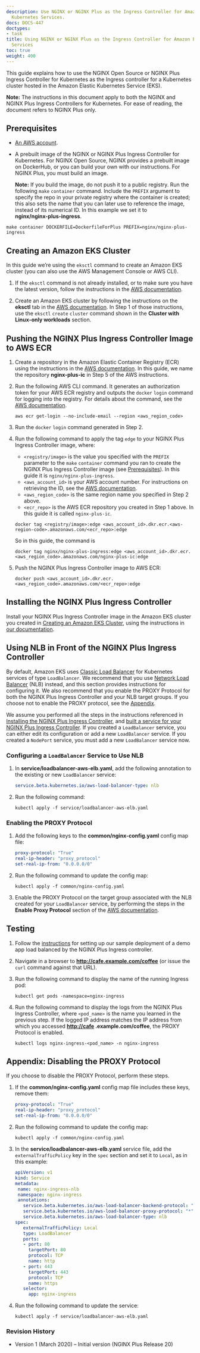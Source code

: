 ```yaml
---
description: Use NGINX or NGINX Plus as the Ingress Controller for Amazon Elastic
  Kubernetes Services.
docs: DOCS-447
doctypes:
- task
title: Using NGINX or NGINX Plus as the Ingress Controller for Amazon Elastic Kubernetes
  Services
toc: true
weight: 400
---
```



 
This guide explains how to use the NGINX Open Source or NGINX Plus Ingress Controller for Kubernetes as the Ingress controller for a Kubernetes cluster hosted in the Amazon Elastic Kubernetes Service (EKS).
 
**Note:** The instructions in this document apply to both the NGINX and NGINX Plus Ingress Controllers for Kubernetes. For ease of reading, the document refers to NGINX Plus only.
 

<span id="prereqs"></span>
## Prerequisites
 
- [An AWS account](https://docs.aws.amazon.com/AmazonSimpleDB/latest/DeveloperGuide/AboutAWSAccounts.html).
- A prebuilt image of the NGINX or NGINX Plus Ingress Controller for Kubernetes. For NGINX Open Source, NGINX provides a prebuilt image on DockerHub, or you can build your own with our instructions. For NGINX Plus, you must build an image.
 
  **Note:** If you build the image, do not push it to a public registry.  Run the following <span style="white-space: nowrap;">`make` `container`</span> command. Include the `PREFIX` argument to specify the repo in your private registry where the container is created; this also sets the name that you can later use to reference the image, instead of its numerical ID. In this example we set it to <span style="white-space: nowrap; font-weight:bold;">nginx/nginx-plus-ingress</span>.
 

```shell
make container DOCKERFILE=DockerfileForPlus PREFIX=nginx/nginx-plus-ingress
``` 
 
<span id="amazon-eks"></span>
## Creating an Amazon EKS Cluster
In this guide we’re using the `eksctl` command to create an Amazon EKS cluster (you can also use the AWS Management Console or AWS CLI).
 
1. If the `eksctl` command is not already installed, or to make sure you have the latest version, follow the instructions in the [AWS documentation](https://docs.aws.amazon.com/eks/latest/userguide/eksctl.html#installing-eksctl).
 
2. Create an Amazon EKS cluster by following the instructions on the **eksctl** tab in the [AWS documentation](https://docs.aws.amazon.com/eks/latest/userguide/create-cluster.html). In Step 1 of those instructions, use the <span style="white-space: nowrap;">`eksctl` `create` `cluster`</span> command shown in the **Cluster with Linux‑only workloads** section.
 
 
 
<span id="amazon-ecr"></span> 
## Pushing the NGINX Plus Ingress Controller Image to AWS ECR

1. Create a repository in the Amazon Elastic Container Registry (ECR) using the instructions in the [AWS documentation](https://docs.aws.amazon.com/AmazonECR/latest/userguide/repository-create.html). In this guide, we name the repository <span style="white-space: nowrap; font-weight:bold;">nginx-plus-ic</span> in Step 5 of the AWS instructions.
 
2. Run the following AWS CLI command. It generates an authorization token for your AWS ECR registry and outputs the <span style="white-space: nowrap;">`docker` `login`</span> command for logging into the registry. For details about the command, see the [AWS documentation](https://docs.aws.amazon.com/cli/latest/reference/ecr/get-login.html).
 
   ```shell
   aws ecr get-login --no-include-email --region <aws_region_code>
   ```
 
3. Run the <span style="white-space: nowrap;">`docker` `login`</span>  command generated in Step 2.
 
4. Run the following command to apply the tag `edge` to your NGINX Plus Ingress Controller image, where:
 
   - `<registry/image>` is the value you specified with the `PREFIX` parameter to the <span style="white-space: nowrap;">`make` `container`</span> command you ran to create the NGINX Plus Ingress Controller image (see [Prerequisites](#prereqs)). In this guide it is <span style="white-space: nowrap;">`nginx/nginx-plus-ingress`</span>.
   - `<aws_account_id>` is your AWS account number. For instructions on retrieving the ID, see the [AWS documentation](https://docs.aws.amazon.com/IAM/latest/UserGuide/console_account-alias.html).
   - `<aws_region_code>` is the same region name you specified in Step 2 above.
   - `<ecr_repo>` is the AWS ECR repository you created in Step 1 above. In this guide it is called <span style="white-space: nowrap;">`nginx-plus-ic`</span>.
 
   ```shell
   docker tag <registry/image>:edge <aws_account_id>.dkr.ecr.<aws-region-code>.amazonaws.com/<ecr_repo>:edge
   ``` 
   
   So in this guide, the command is
 
   ```shell
   docker tag nginx/nginx-plus-ingress:edge <aws_account_id>.dkr.ecr.<aws_region_code>.amazonaws.com/nginx-plus-ic:edge
   ```
 
5. Push the NGINX Plus Ingress Controller image to AWS ECR:
 
   ```shell
   docker push <aws_account_id>.dkr.ecr.<aws_region_code>.amazonaws.com/<ecr_repo>:edge
   ```

<span id="ingress-controller"></span>
## Installing the NGINX Plus Ingress Controller
Install your NGINX Plus Ingress Controller image in the Amazon EKS cluster you created in [Creating an Amazon EKS Cluster](#amazon-eks), using the instructions in [our documentation](https://docs.nginx.com/nginx-ingress-controller/installation/installation-with-manifests/).
 
<span id="nlb"></span>
## Using NLB in Front of the NGINX Plus Ingress Controller 

By default, Amazon EKS uses [Classic Load Balancer](https://docs.aws.amazon.com/elasticloadbalancing/latest/classic/introduction.html) for Kubernetes services of type `LoadBalancer`. We recommend that you use [Network Load Balancer](https://docs.aws.amazon.com/elasticloadbalancing/latest/network/introduction.html) (NLB) instead, and this section provides instructions for configuring it. We also recommend that you enable the PROXY Protocol for both the NGINX Plus Ingress Controller and your NLB target groups. If you choose not to enable the PROXY protocol, see the [Appendix](#appendix).
 
We assume you performed all the steps in the instructions referenced in [Installing the NGINX Plus Ingress Controller](#ingress-controller), and [built a service for your NGINX Plus Ingress Controller](https://docs.nginx.com/nginx-ingress-controller/installation/installation-with-manifests/#create-a-service-for-the-ingress-controller-pods). If you created a `LoadBalancer` service, you can either edit its configuration or add a new `LoadBalancer` service. If you created a `NodePort` service, you must add a new `LoadBalancer` service now.

### Configuring a `LoadBalancer` Service to Use NLB
 
 
1. In <span style="white-space: nowrap; font-weight:bold;">service/loadbalancer-aws-elb.yaml</span>, add the following annotation to the existing or new `LoadBalancer` service:
 
   ```yaml
   service.beta.kubernetes.io/aws-load-balancer-type: nlb
   ```
 
2. Run the following command:
 
   ```shell
   kubectl apply -f service/loadbalancer-aws-elb.yaml
   ```
 
### Enabling the PROXY Protocol
 
1. Add the following keys to the <span style="white-space: nowrap; font-weight:bold;">common/nginx-config.yaml</span> config map file:
 
   ```yaml
   proxy-protocol: "True"
   real-ip-header: "proxy_protocol"
   set-real-ip-from: "0.0.0.0/0"
   ```
 
2. Run the following command to update the config map:
 
   ```shell
   kubectl apply -f common/nginx-config.yaml
   ```
 
3. Enable the PROXY Protocol on the target group associated with the NLB created for your `LoadBalancer` service, by performing the steps in the **Enable Proxy Protocol** section of the [AWS documentation](https://docs.aws.amazon.com/elasticloadbalancing/latest/network/load-balancer-target-groups.html#proxy-protocol).
 

<span id="testing"></span> 
## Testing
 
1. Follow the [instructions](https://github.com/nginxinc/kubernetes-ingress/tree/master/examples/complete-example) for setting up our sample deployment of a demo app load balanced by the NGINX Plus Ingress controller.
 
2. Navigate in a browser to **<http://cafe.example.com/coffee>** (or issue the `curl` command against that URL).
 
3. Run the following command to display the name of the running Ingress pod:
 
   ```shell
   kubectl get pods -namespace=nginx-ingress
   ```
 
4. Run the following command to display the logs from the NGINX Plus Ingress Controller, where `<pod_name>` is the name you learned in the previous step. If the logged IP address matches the IP address from which you accessed **<http://cafe> .example.com/coffee**, the PROXY Protocol is enabled.
 
   ```shell
   kubectl logs nginx-ingress-<pod_name> -n nginx-ingress
   ```
 
 
<span id="appendix"></span>
## Appendix: Disabling the PROXY Protocol

If you choose to disable the PROXY Protocol, perform these steps.
 
1. If the <span style="white-space: nowrap; font-weight:bold;">common/nginx-config.yaml</span> config map file includes these keys, remove them:
 
   ```yaml
   proxy-protocol: "True"
   real-ip-header: "proxy_protocol"
   set-real-ip-from: "0.0.0.0/0"
   ``` 

 
2. Run the following command to update the config map:
 
   ```shell
   kubectl apply -f common/nginx-config.yaml
   ```
 
3. In the <span style="white-space: nowrap; font-weight:bold;">service/loadbalancer-aws-elb.yaml</span> service file, add the `externalTrafficPolicy` key in the `spec` section and set it to `Local`, as in this example:
 
   ```yaml
   apiVersion: v1
   kind: Service
   metadata:
    name: nginx-ingress-nlb
    namespace: nginx-ingress
    annotations:
      service.beta.kubernetes.io/aws-load-balancer-backend-protocol: "tcp"
      service.beta.kubernetes.io/aws-load-balancer-proxy-protocol: "*"
      service.beta.kubernetes.io/aws-load-balancer-type: nlb
   spec:
      externalTrafficPolicy: Local
      type: LoadBalancer
      ports:
      - port: 80
        targetPort: 80
        protocol: TCP
        name: http
      - port: 443
        targetPort: 443
        protocol: TCP
        name: https
      selector:
        app: nginx-ingress
   ```
 
4. Run the following command to update the service:
 
   ```shell
   kubectl apply -f service/loadbalancer-aws-elb.yaml
   ```

### Revision History

- Version 1 (March 2020) – Initial version (NGINX Plus Release 20)

